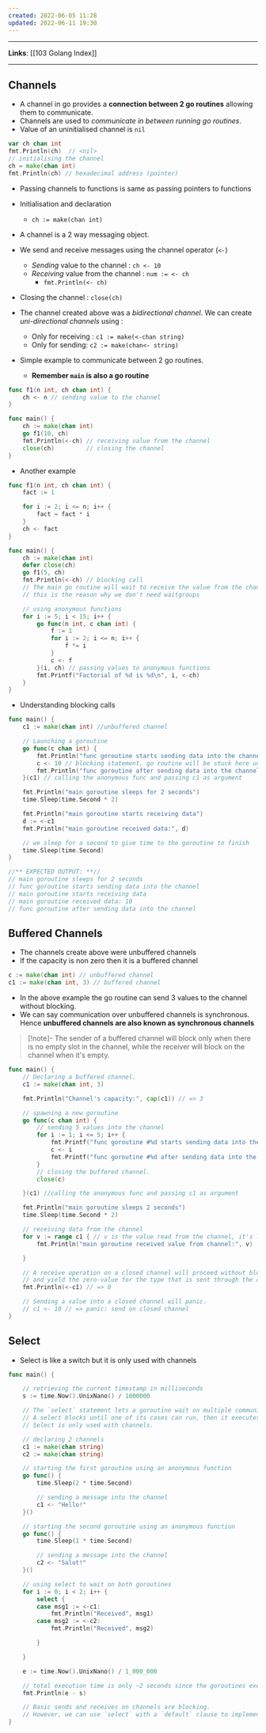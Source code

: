 ```yaml
---
created: 2022-06-05 11:28
updated: 2022-06-11 19:30
---
```

---
**Links**: [[103 Golang Index]]

---
## Channels
- A channel in go provides a **connection between 2 go routines** allowing them to communicate.
- Channels are used to *communicate in between running go routines*.
- Value of an uninitialised channel is `nil`
```go
var ch chan int
fmt.Println(ch)  // <nil>
// initialising the channel
ch = make(chan int)
fmt.Println(ch) // hexadecimal address (pointer)
```
- Passing channels to functions is same as passing pointers to functions
- Initialisation and declaration
	- `ch := make(chan int)`
- A channel is a 2 way messaging object.
- We send and receive messages using the channel operator  (`<-`)
	- *Sending* value to the channel : `ch <- 10`
	- *Receiving* value from the channel : `num := <- ch`
		- `fmt.Println(<- ch)`
- Closing the channel : `close(ch)`
- The channel created above was a *bidirectional channel*. We can create *uni-directional channels* using : 
	- Only for receiving : `c1 := make(<-chan string)`
	- Only for sending: `c2 := make(chan<- string)`

- Simple example to communicate between 2 go routines.
	- **Remember `main` is also a go routine**
```go
func f1(n int, ch chan int) {
	ch <- n // sending value to the channel
}

func main() {
	ch := make(chan int)
	go f1(10, ch)
	fmt.Println(<-ch) // receiving value from the channel
	close(ch)         // closing the channel
}
```

- Another example
```go
func f1(n int, ch chan int) {
	fact := 1

	for i := 2; i <= n; i++ {
		fact = fact * i
	}
	ch <- fact
}

func main() {
	ch := make(chan int)
	defer close(ch)
	go f1(5, ch)
	fmt.Println(<-ch) // blocking call
	// The main go routine will wait to receive the value from the channel, this is a blocking call.
	// this is the reason why we don't need waitgroups

	// using anonymous functions
	for i := 5; i < 15; i++ {
	    go func(n int, c chan int) {
            f := 1
            for i := 2; i <= n; i++ {
                f *= i
            }
            c <- f
        }(i, ch) // passing values to anonymous functions
        fmt.Printf("Factorial of %d is %d\n", i, <-ch)
    }
}
```
- Understanding blocking calls
```go
func main() {
	c1 := make(chan int) //unbuffered channel

	// Launching a goroutine
	go func(c chan int) {
		fmt.Println("func goroutine starts sending data into the channel")
		c <- 10 // blocking statement, go routine will be stuck here until main reads the value from the channel
		fmt.Println("func goroutine after sending data into the channel")
	}(c1) // calling the anonymous func and passing c1 as argument

	fmt.Println("main goroutine sleeps for 2 seconds")
	time.Sleep(time.Second * 2)

	fmt.Println("main goroutine starts receiving data")
	d := <-c1
	fmt.Println("main goroutine received data:", d)

	// we sleep for a second to give time to the goroutine to finish
	time.Sleep(time.Second)
}

//** EXPECTED OUTPUT: **//
// main goroutine sleeps for 2 seconds
// func goroutine starts sending data into the channel
// main goroutine starts receiving data
// main goroutine received data: 10
// func goroutine after sending data into the channel
```

## Buffered Channels
- The channels create above were unbuffered channels
- If the capacity is non zero then it is a buffered channel
```go
c := make(chan int) // unbuffered channel
c1 := make(chan int, 3) // buffered channel
```
- In the above example the go routine can send 3 values to the channel without blocking.
- We can say communication over unbuffered channels is synchronous. Hence **unbuffered channels are also known as synchronous channels**

> [!note]- The sender of a buffered channel will block only when there is no empty slot in the channel, while the receiver will block on the channel when it's empty.
```go
func main() {
	// Declaring a buffered channel.
	c1 := make(chan int, 3)

	fmt.Println("Channel's capacity:", cap(c1)) // => 3

	// spawning a new goroutine
	go func(c chan int) {
		// sending 5 values into the channel
		for i := 1; i <= 5; i++ {
			fmt.Printf("func goroutine #%d starts sending data into the channel\n", i)
			c <- i
			fmt.Printf("func goroutine #%d after sending data into the channel\n", i)
		}
		// closing the buffered channel.
		close(c)

	}(c1) //calling the anonymous func and passing c1 as argument

	fmt.Println("main goroutine sleeps 2 seconds")
	time.Sleep(time.Second * 2)

	// receiving data from the channel
	for v := range c1 { // v is the value read from the channel, it's like using v := <- c2
		fmt.Println("main goroutine received value from channel:", v)

	}

	// A receive operation on a closed channel will proceed without blocking
	// and yield the zero-value for the type that is sent through the channel.
	fmt.Println(<-c1) // => 0

	// Sending a value into a closed channel will panic.
	// c1 <- 10 // => panic: send on closed channel
}
```

## Select
- Select is like a switch but it is only used with channels
```go
func main() {

	// retrieving the current timestamp in milliseconds
	s := time.Now().UnixNano() / 1000000

	// The `select` statement lets a goroutine wait on multiple communication operations.
	// A select blocks until one of its cases can run, then it executes that case.
	// Select is only used with channels.

	// declaring 2 channels
	c1 := make(chan string)
	c2 := make(chan string)

	// starting the first goroutine using an anonymous function
	go func() {
		time.Sleep(2 * time.Second)

		// sending a message into the channel
		c1 <- "Hello!"
	}()

	// starting the second goroutine using an anonymous function
	go func() {
		time.Sleep(1 * time.Second)

		// sending a message into the channel
		c2 <- "Salut!"
	}()

	// using select to wait on both goroutines
	for i := 0; i < 2; i++ {
		select {
		case msg1 := <-c1:
			fmt.Println("Received", msg1)
		case msg2 := <-c2:
			fmt.Println("Received", msg2)

		}

	}

	e := time.Now().UnixNano() / 1_000_000

	// total execution time is only ~2 seconds since the goroutines executed concurrently.
	fmt.Println(e - s)

	// Basic sends and receives on channels are blocking.
	// However, we can use `select` with a `default` clause to implement non-blocking channels.
}
```